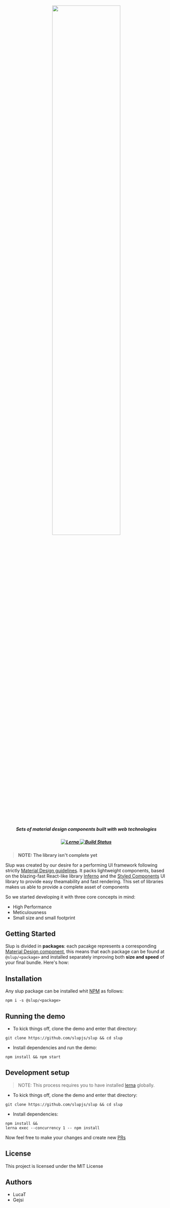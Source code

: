 <h1 align='center'>
  <img src='http://svgshare.com/i/344.svg' width='65%' />

  <h5 align='center'>Sets of material design components built with web technologies</h5>

  <h5 align='center'>
    <a href="https://lernajs.io/">
      <img alt="Lerna" src="https://img.shields.io/badge/maintained%20with-lerna-cc00ff.svg">
    </a>
    <a href="https://travis-ci.org/slupjs/slup">
      <img alt="Build Status" src="https://travis-ci.org/slupjs/slup.svg?branch=master">
    </a>
  </h5>
</h1>

> **NOTE: The library isn't complete yet**

Slup was created by our desire for a performing UI framework following strictly [Material Design guidelines](https://material.io/guidelines). It packs lightweight components, based on the blazing-fast React-like library [Inferno](https://infernojs.org) and the [Styled Components](https://styled-components.com) UI library to provide easy theamability and fast rendering. This set of libraries makes us able to provide a complete asset of components


So we started developing it with three core concepts in mind:

* High Performance
* Meticulousness
* Small size and small footprint

## Getting Started

Slup is divided in **packages**: each pacakge represents a corresponding [Material Design component](https://material.io/guidelines/components), this means that each package can be found at `@slup/<package>` and installed separately improving both **size and speed** of your final bundle.
Here's how:

## Installation

Any slup package can be installed whit [NPM](http://npmjs.com/) as follows:
```
npm i -s @slup/<package>
```

## Running the demo

- To kick things off, clone the demo and enter that directory:
```
git clone https://github.com/slupjs/slup && cd slup
```

- Install dependencies and run the demo:
```
npm install && npm start
```

## Development setup
> NOTE: This process requires you to have installed [lerna](https://lernajs.io/) globally.

- To kick things off, clone the demo and enter that directory:
```
git clone https://github.com/slupjs/slup && cd slup
```

- Install dependencies:
```
npm install && 
lerna exec --concurrency 1 -- npm install
```

Now feel free to make your changes and create new [PRs](https://github.com/Gejsi/Material/pulls)

## License

This project is licensed under the MIT License

## Authors

* LucaT
* Gejsi
